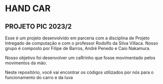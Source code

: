 # HAND CAR
## PROJETO PIC 2023/2
Esse é um projeto desenvolvido em parceria com a disciplina de Projeto Intregado de computação e com o professor Rodolfo da Silva Villaca.
Nosso grupo é composto por Filipe de Barros, André Penedo e Caio Nakamura.

Nosso objetivo foi desenvolver um caRrinho que fosse movimentado pelos movimentos da mão.

Neste repositório, você vai encontrar os códigos utilizados por nós para o funcionamento do carro e da luva
